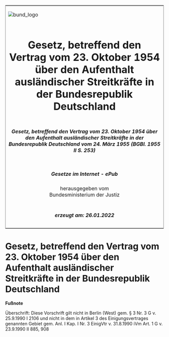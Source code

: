 <span id="DECKBLATT.html"></span>

<table border="0" frame="border" width="100%">

<tr valign="top">

<td align="left">

![bund\_logo](BfJ_2021_Web_de_de.gif)

</td>

<td align="right">

 

</td>

</tr>

<tr align="center" valign="middle">

<td colspan="2">

# Gesetz, betreffend den Vertrag vom 23. Oktober 1954 über den Aufenthalt ausländischer Streitkräfte in der Bundesrepublik Deutschland

</td>

</tr>

<tr align="center" valign="middle">

<td colspan="2">

##### Gesetz, betreffend den Vertrag vom 23. Oktober 1954 über den Aufenthalt ausländischer Streitkräfte in der Bundesrepublik Deutschland vom 24. März 1955 (BGBl. 1955 II S. 253)

</td>

</tr>

<tr align="center" valign="middle">

<td colspan="2">

  
  

##### Gesetze im Internet - ePub  
  
herausgegeben vom  
Bundesministerium der Justiz

</td>

</tr>

<tr align="center" valign="bottom">

<td colspan="2">

  
  

##### erzeugt am: 26.01.2022

</td>

</tr>

</table>

<span id="BJNR202530955.html"></span>

# Gesetz, betreffend den Vertrag vom 23. Oktober 1954 über den Aufenthalt ausländischer Streitkräfte in der Bundesrepublik Deutschland

<div>

  
**Fußnote**

<div class="jnhtml">

<div>

<div class="jurAbsatz">

Überschrift: Diese Vorschrift gilt nicht in Berlin (West) gem. § 3 Nr. 3
G v. 25.9.1990 I 2106 und nicht in dem in Artikel 3 des
Einigungsvertrages genannten Gebiet gem. Anl. I Kap. I Nr. 3 EinigVtr v.
31.8.1990 iVm Art. 1 G v. 23.9.1990 II 885, 908

</div>

</div>

</div>

</div>
